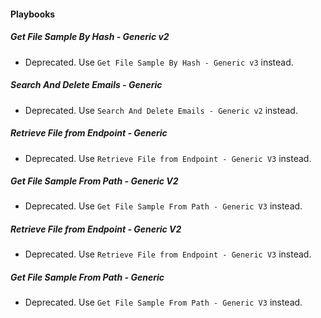 
#### Playbooks

##### Get File Sample By Hash - Generic v2

- Deprecated. Use `Get File Sample By Hash - Generic v3` instead.
##### Search And Delete Emails - Generic

- Deprecated. Use `Search And Delete Emails - Generic v2` instead.
##### Retrieve File from Endpoint - Generic

- Deprecated. Use `Retrieve File from Endpoint - Generic V3` instead.
##### Get File Sample From Path - Generic V2

- Deprecated. Use `Get File Sample From Path - Generic V3` instead.
##### Retrieve File from Endpoint - Generic V2

- Deprecated. Use `Retrieve File from Endpoint - Generic V3` instead.
##### Get File Sample From Path - Generic

- Deprecated. Use `Get File Sample From Path - Generic V3` instead.
